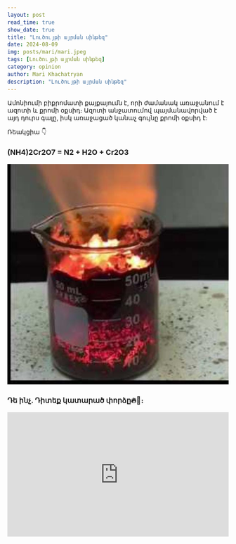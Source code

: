 ```yaml
---
layout: post
read_time: true
show_date: true
title: "Լուծույթի այրման սինթեզ"
date: 2024-08-09
img: posts/mari/mari.jpeg
tags: [Լուծույթի այրման սինթեզ]
category: opinion
author: Mari Khachatryan
description: "Լուծույթի այրման սինթեզ"
---
```


   Ամոնիումի բիքրոմատի քայքայումն է, որի ժամանակ առաջանում է ազոտի և քրոմի օքսիդ։ Ազոտի  անջատումով պայմանավորված է այդ դուրս գալը,  իսկ առաջացած կանաչ գույնը քրոմի օքսիդ է։
   
   Ռեակցիա 👇
   
### (NH4)2Cr2O7 = N2 + H2O + Cr2O3

![Լոգանքի Ռումբեր](./assets/img/posts/mari/mari_1.jpeg)

 
### Դե ինչ. Դիտեք կատարած փորձը🔥🤍։

<div style="position: relative; padding-bottom: 56.25%; height: 0; overflow: hidden; max-width: 100%; background: #000;">
   
 Հաջորդ տեսանյութ 👇
 
  <iframe src="https://www.youtube.com/embed/HjFI6eU5xyU" style="position: absolute; top: 0; left: 0; width: 100%; height: 100%;" frameborder="0" allow="accelerometer; autoplay; clipboard-write; encrypted-media; gyroscope; picture-in-picture" allowfullscreen></iframe>


<iframe width="560" height="315" src="https://www.youtube.com/embed/l8McJSOtD_U" title="չստացված կադրեր" frameborder="0" allow="accelerometer; autoplay; clipboard-write; encrypted-media; gyroscope; picture-in-picture" allowfullscreen></iframe>


![Լոգանքի Ռումբեր](./assets/img/posts/mari/mari_2.jpeg)

 Շնորհակալություն 🤍
